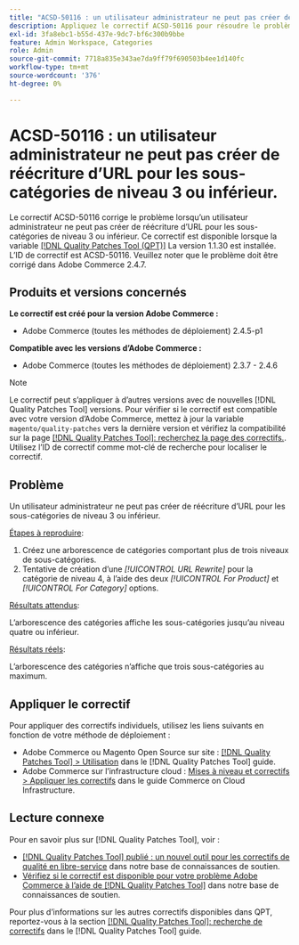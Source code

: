 ```yaml
---
title: "ACSD-50116 : un utilisateur administrateur ne peut pas créer de réécriture d’URL pour les sous-catégories de niveau 3 ou inférieur"
description: Appliquez le correctif ACSD-50116 pour résoudre le problème Adobe Commerce en raison duquel un utilisateur administrateur ne peut pas créer de réécriture d’URL pour les sous-catégories de niveau 3 ou inférieur.
exl-id: 3fa8ebc1-b55d-437e-9dc7-bf6c300b9bbe
feature: Admin Workspace, Categories
role: Admin
source-git-commit: 7718a835e343ae7da9ff79f690503b4ee1d140fc
workflow-type: tm+mt
source-wordcount: '376'
ht-degree: 0%

---
```


# ACSD-50116 : un utilisateur administrateur ne peut pas créer de réécriture d’URL pour les sous-catégories de niveau 3 ou inférieur.

Le correctif ACSD-50116 corrige le problème lorsqu’un utilisateur administrateur ne peut pas créer de réécriture d’URL pour les sous-catégories de niveau 3 ou inférieur. Ce correctif est disponible lorsque la variable [[!DNL Quality Patches Tool (QPT)]](/help/announcements/adobe-commerce-announcements/magento-quality-patches-released-new-tool-to-self-serve-quality-patches.md) La version 1.1.30 est installée. L’ID de correctif est ACSD-50116. Veuillez noter que le problème doit être corrigé dans Adobe Commerce 2.4.7.

## Produits et versions concernés

**Le correctif est créé pour la version Adobe Commerce :**

* Adobe Commerce (toutes les méthodes de déploiement) 2.4.5-p1

**Compatible avec les versions d’Adobe Commerce :**

* Adobe Commerce (toutes les méthodes de déploiement) 2.3.7 - 2.4.6

>[!NOTE]
>
>Le correctif peut s’appliquer à d’autres versions avec de nouvelles [!DNL Quality Patches Tool] versions. Pour vérifier si le correctif est compatible avec votre version d’Adobe Commerce, mettez à jour la variable `magento/quality-patches` vers la dernière version et vérifiez la compatibilité sur la page [[!DNL Quality Patches Tool]: recherchez la page des correctifs.](https://experienceleague.adobe.com/tools/commerce-quality-patches/index.html). Utilisez l’ID de correctif comme mot-clé de recherche pour localiser le correctif.

## Problème

Un utilisateur administrateur ne peut pas créer de réécriture d’URL pour les sous-catégories de niveau 3 ou inférieur.

<u>Étapes à reproduire</u>:

1. Créez une arborescence de catégories comportant plus de trois niveaux de sous-catégories.
1. Tentative de création d’une *[!UICONTROL URL Rewrite]* pour la catégorie de niveau 4, à l’aide des deux *[!UICONTROL For Product]* et *[!UICONTROL For Category]* options.

<u>Résultats attendus</u>:

L’arborescence des catégories affiche les sous-catégories jusqu’au niveau quatre ou inférieur.

<u>Résultats réels</u>:

L’arborescence des catégories n’affiche que trois sous-catégories au maximum.

## Appliquer le correctif

Pour appliquer des correctifs individuels, utilisez les liens suivants en fonction de votre méthode de déploiement :

* Adobe Commerce ou Magento Open Source sur site : [[!DNL Quality Patches Tool] > Utilisation](https://experienceleague.adobe.com/docs/commerce-operations/tools/quality-patches-tool/usage.html) dans le [!DNL Quality Patches Tool] guide.
* Adobe Commerce sur l’infrastructure cloud : [Mises à niveau et correctifs > Appliquer les correctifs](https://experienceleague.adobe.com/docs/commerce-cloud-service/user-guide/develop/upgrade/apply-patches.html) dans le guide Commerce on Cloud Infrastructure.

## Lecture connexe

Pour en savoir plus sur [!DNL Quality Patches Tool], voir :

* [[!DNL Quality Patches Tool] publié : un nouvel outil pour les correctifs de qualité en libre-service](/help/announcements/adobe-commerce-announcements/magento-quality-patches-released-new-tool-to-self-serve-quality-patches.md) dans notre base de connaissances de soutien.
* [Vérifiez si le correctif est disponible pour votre problème Adobe Commerce à l’aide de [!DNL Quality Patches Tool]](/help/support-tools/patches-available-in-qpt-tool/check-patch-for-magento-issue-with-magento-quality-patches.md) dans notre base de connaissances de soutien.

Pour plus d’informations sur les autres correctifs disponibles dans QPT, reportez-vous à la section [[!DNL Quality Patches Tool]: recherche de correctifs](https://experienceleague.adobe.com/tools/commerce-quality-patches/index.html) dans le [!DNL Quality Patches Tool] guide.
